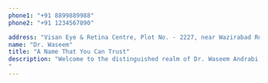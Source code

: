 ```yaml
---
phone1: "+91 8899889988"
phone2: "+91 1234567890"

address: "Visan Eye & Retina Centre, Plot No. - 2227, near Wazirabad Road, Wazirabad, Sector 57, Gurugram, Haryana 122011"
name: "Dr. Waseem"
title: "A Name That You Can Trust"
description: "Welcome to the distinguished realm of Dr. Waseem Andrabi, a renowned figure in the domain of reproductive biology and embryology. With a decade of profound experience, Dr. Andrabi stands as a beacon of expertise, both nationally and internationally, in the field of assisted reproductive technologies.
"
---
```

